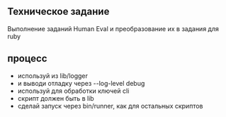 ## Техническое задание
Выполнение заданий Human Eval и преобразование их в задания для ruby
## процесс


- используй из lib/logger
- и выводи отладку через --log-level debug
- используй для обработки ключей cli 
- скрипт должен быть в lib
- сделай запуск через bin/runner, как для остальных скриптов